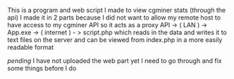 This is a program and web script I made to view cgminer stats (through the api) I made it in 2 parts because I did not want to allow my remote host to have access to my cgminer API
so it acts as a proxy API -> ( LAN ) ->  App.exe ->  ( internet ) - > script.php which reads in the data and writes it to text files on the server and can be viewed from index.php in a
more easily readable format

*pending*
I have not uploaded the web part yet I need to go through and fix some things before I do